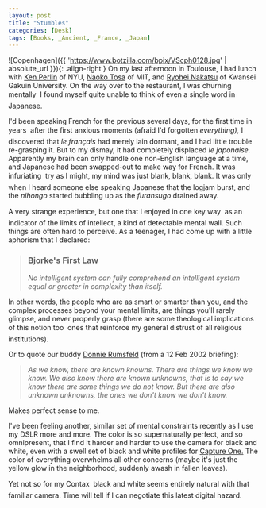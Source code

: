 ```yaml
---
layout: post
title: "Stumbles"
categories: [Desk]
tags: [Books, _Ancient, _France, _Japan]
---
```

![Copenhagen]({{ 'https://www.botzilla.com/bpix/VScph0128.jpg' | absolute_url }}){: .align-right }
On my last afternoon in Toulouse, I had lunch with <a href="http://mrl.nyu.edu/~perlin/">Ken Perlin</a> of NYU, <a href="http://www.sogo.jst.go.jp/kenkyu/tosa.html">Naoko Tosa</a> of MIT, and <a href="http://www.mic.atr.co.jp/~nakatsu/">Ryohei Nakatsu</a> of Kwansei Gakuin University. On the way over to the restaurant, I was churning mentally &#151; I found myself quite unable to think of even a single word in Japanese.

I'd been speaking French for the previous several days, for the first time in years &#151; after the first anxious moments (afraid I'd forgotten <i>everything),</i> I discovered that <i>le fran&ccedil;ais</i> had merely lain dormant, and I had little trouble re-grasping it. But to my dismay, it had completely displaced <i>le japonaise.</i> Apparently my brain can only handle one non-English language at a time, and Japanese had been swapped-out to make way for French. It was infuriating &#151; try as I might, my mind was just blank, blank, blank. It was only when I heard someone else speaking Japanese that the logjam burst, and the <i>nihongo</i> started bubbling up as the <i>furansugo</i> drained away.

<!--more-->

A very strange experience, but one that I enjoyed in one key way &#151; as an indicator of the limits of intellect, a kind of detectable mental wall. Such things are often hard to perceive. As a teenager, I had come up with a little aphorism that I declared:

> ### Bjorke's First Law
> _No intelligent system can fully comprehend an intelligent system equal or greater in complexity than itself._

In other words, the people who are as smart or smarter than you, and the complex processes beyond your mental limits, are things you'll rarely glimpse, and never properly grasp (there are some theological implications of this notion too &#151; ones that reinforce my general distrust of all religious institutions).

Or to quote our buddy <a href="http://slate.msn.com/id/2081042/">Donnie Rumsfeld</a> (from a 12 Feb 2002 briefing):

> _As we know, there are known knowns. There are things we know we know. We also know there are known unknowns, that is to say we know there are some things we do not know. But there are also unknown unknowns, the ones we don't know we don't know._

Makes perfect sense to me.

I've been feeling another, similar set of mental constraints recently as I use my DSLR more and more. The color is so supernaturally perfect, and so omnipresent, that I find it harder and harder to use the camera for black and white, even with a swell set of black and white profiles for <a href="http://www.phaseone.com">Capture One.</a> The color of everything overwhelms all other concerns (maybe it's just the yellow glow in the neighborhood, suddenly awash in fallen leaves).

Yet not so for my Contax &#151; black and white seems entirely natural with that familiar camera. Time will tell if I can negotiate this latest digital hazard.

